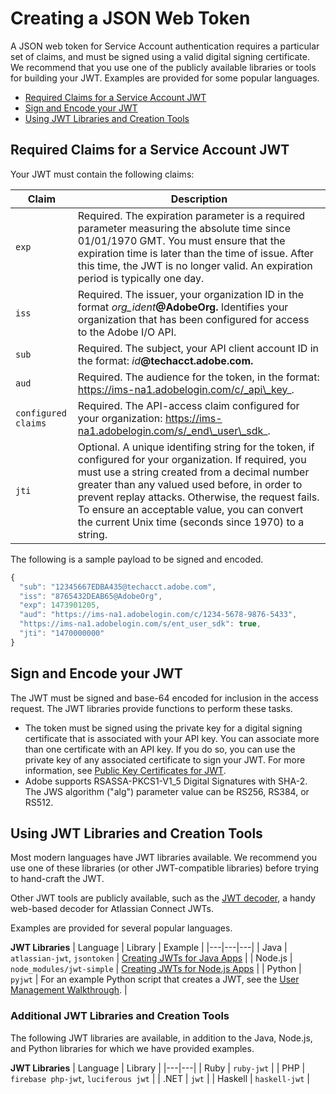 # Creating a JSON Web Token
A JSON web token for Service Account authentication requires a particular set of claims, and must be signed using a valid digital signing certificate. We recommend that you use one of the publicly available libraries or tools for building your JWT. Examples are provided for some popular languages.

- [Required Claims for a Service Account JWT](#requiredclaimsforaserviceaccountjwt)
- [Sign and Encode your JWT](#signandencodeyourjwt)
- [Using JWT Libraries and Creation Tools](#usingjwtlibrariesandcreationtools)

## Required Claims for a Service Account JWT
Your JWT must contain the following claims:

| Claim | Description |
|---|---|
| `exp` | Required. The expiration parameter is a required parameter measuring the absolute time since 01/01/1970 GMT. You must ensure that the expiration time is later than the time of issue. After this time, the JWT is no longer valid. An expiration period is typically one day. |
| `iss` | Required. The issuer, your organization ID in the format _org_ident_**@AdobeOrg.** Identifies your organization that has been configured for access to the Adobe I/O API. |
| `sub` | Required. The subject, your API client account ID in the format: _id_**@techacct.adobe.com.** |
| `aud` | Required. The audience for the token, in the format: https://ims-na1.adobelogin.com/c/_api\_key_. |
| `configured claims` | Required. The API-access claim configured for your organization: https://ims-na1.adobelogin.com/s/_end\_user\_sdk_. |
| `jti` | Optional. A unique identifing string for the token, if configured for your organization. If required, you must use a string created from a decimal number greater than any valued used before, in order to prevent replay attacks. Otherwise, the request fails. To ensure an acceptable value, you can convert the current Unix time (seconds since 1970) to a string. |

The following is a sample payload to be signed and encoded.

```javascript
{
  "sub": "12345667EDBA435@techacct.adobe.com",
  "iss": "8765432DEAB65@AdobeOrg",
  "exp": 1473901205,
  "aud": "https://ims-na1.adobelogin.com/c/1234-5678-9876-5433",
  "https://ims-na1.adobelogin.com/s/ent_user_sdk": true,
  "jti": "1470000000"
}
```

## Sign and Encode your JWT
The JWT must be signed and base-64 encoded for inclusion in the access request. The JWT libraries provide functions to perform these tasks.

- The token must be signed using the private key for a digital signing certificate that is associated with your API key. You can associate more than one certificate with an API key. If you do so, you can use the private key of any associated certificate to sign your JWT. For more information, see [Public Key Certificates for JWT](createcert.md).
- Adobe supports RSASSA-PKCS1-V1_5 Digital Signatures with SHA-2. The JWS algorithm ("alg") parameter value can be RS256, RS384, or RS512.

## Using JWT Libraries and Creation Tools
Most modern languages have JWT libraries available. We recommend you use one of these libraries (or other JWT-compatible libraries) before trying to hand-craft the JWT.

Other JWT tools are publicly available, such as the [JWT decoder](http://jwt-decoder.herokuapp.com/jwt/decode), a handy web-based decoder for Atlassian Connect JWTs.

Examples are provided for several popular languages.

**JWT Libraries**
| Language | Library | Example |
|---|---|---|
| Java | `atlassian-jwt`, `jsontoken` | [Creating JWTs for Java Apps](createjwt/jwt_java.md) |
| Node.js | `node_modules/jwt-simple` | [Creating JWTs for Node.js Apps](createjwt/jwt_nodeJS.md) |
| Python | `pyjwt` | For an example Python script that creates a JWT, see the [User Management Walkthrough](https://www.adobe.io/apis/cloudplatform/usermanagement/docs/samples.html). |

### Additional JWT Libraries and Creation Tools
The following JWT libraries are available, in addition to the Java, Node.js, and Python libraries for which we have provided examples.

**JWT Libraries**
| Language | Library |
|---|---|
| Ruby | `ruby-jwt` |
| PHP | `firebase php-jwt`, `luciferous jwt` |
| .NET | `jwt` |
| Haskell | `haskell-jwt` |
